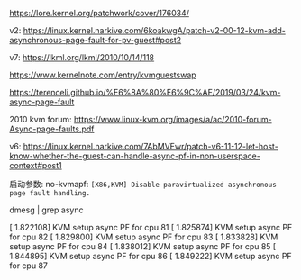 https://lore.kernel.org/patchwork/cover/176034/

v2: https://linux.kernel.narkive.com/6koakwgA/patch-v2-00-12-kvm-add-asynchronous-page-fault-for-pv-guest#post2

v7: https://lkml.org/lkml/2010/10/14/118

https://www.kernelnote.com/entry/kvmguestswap

https://terenceli.github.io/%E6%8A%80%E6%9C%AF/2019/03/24/kvm-async-page-fault

2010 kvm forum: https://www.linux-kvm.org/images/a/ac/2010-forum-Async-page-faults.pdf

v6: https://linux.kernel.narkive.com/7AbMVEwr/patch-v6-11-12-let-host-know-whether-the-guest-can-handle-async-pf-in-non-userspace-context#post1

启动参数: 
no-kvmapf: `[X86,KVM] Disable paravirtualized asynchronous page fault handling.`

dmesg | grep async

[    1.822108] KVM setup async PF for cpu 81
[    1.825874] KVM setup async PF for cpu 82
[    1.829800] KVM setup async PF for cpu 83
[    1.833828] KVM setup async PF for cpu 84
[    1.838012] KVM setup async PF for cpu 85
[    1.844895] KVM setup async PF for cpu 86
[    1.849222] KVM setup async PF for cpu 87